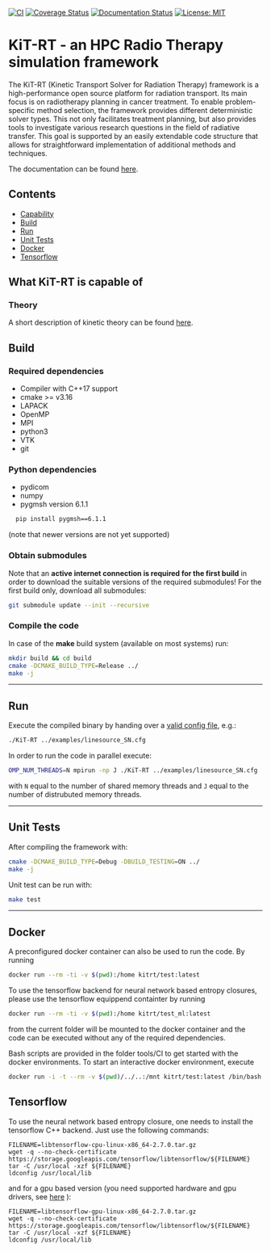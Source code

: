 [![CI](https://github.com/CSMMLab/KiT-RT/actions/workflows/c-cpp.yml/badge.svg)](https://github.com/CSMMLab/KiT-RT/actions/workflows/c-cpp.yml)
[![Coverage Status](https://coveralls.io/repos/github/CSMMLab/KiT-RT/badge.svg?branch=master)](https://coveralls.io/github/CSMMLab/KiT-RT?branch=master)
[![Documentation Status](https://readthedocs.org/projects/kit-rt/badge/?version=latest)](https://kit-rt.readthedocs.io/en/latest/?badge=latest)
[![License: MIT](https://img.shields.io/badge/License-MIT-yellow.svg)](https://opensource.org/licenses/MIT)

# KiT-RT - an HPC Radio Therapy simulation framework
The KiT-RT (Kinetic Transport Solver for Radiation Therapy) framework is a high-performance open source platform for radiation transport. Its main focus is on radiotherapy planning in cancer treatment. To enable problem-specific method selection, the framework provides different deterministic solver types. This not only facilitates treatment planning, but also provides tools to investigate various research questions in the field of radiative transfer. This goal is supported by an easily extendable code structure that allows for straightforward implementation of additional methods and techniques.

The documentation can be found [here](https://kit-rt.readthedocs.io/en/develop/index.html). 

## Contents

* [Capability](#what-kit-rt-is-capable-of)
* [Build](#build)
* [Run](#run)
* [Unit Tests](#unit-tests)
* [Docker](#docker)
* [Tensorflow](#tensorflow)

## What KiT-RT is capable of
### Theory
A short description of kinetic theory can be found [here](https://kit-rt.readthedocs.io/en/develop/physics.html).

## Build
### Required dependencies
 - Compiler with C++17 support
 - cmake >= v3.16
 - LAPACK
 - OpenMP
 - MPI
 - python3
 - VTK
 - git

### Python dependencies
- pydicom
- numpy
- pygmsh version 6.1.1 
```bash
  pip install pygmsh==6.1.1
```
 (note that newer versions are not yet supported)


### Obtain submodules
Note that an **active internet connection is required for the first build** in order to download the suitable versions of the required submodules!
For the first build only, download all submodules:

```bash
git submodule update --init --recursive
```

### Compile the code
In case of the **make** build system (available on most systems) run:
 
```bash 
mkdir build && cd build
cmake -DCMAKE_BUILD_TYPE=Release ../
make -j
```

---

## Run
Execute the compiled binary by handing over a [valid config file](https://kit-rt.readthedocs.io/en/latest/configFiles.html), e.g.:

```bash
./KiT-RT ../examples/linesource_SN.cfg
```

In order to run the code in parallel execute:

```bash
OMP_NUM_THREADS=N mpirun -np J ./KiT-RT ../examples/linesource_SN.cfg
```

with `N` equal to the number of shared memory threads and `J` equal to the number of distrubuted memory threads.

---

## Unit Tests
After compiling the framework with:

```bash
cmake -DCMAKE_BUILD_TYPE=Debug -DBUILD_TESTING=ON ../
make -j
```

Unit test can be run with:
```bash
make test
```

---

## Docker
A preconfigured docker container can also be used to run the code.
By running

```bash
docker run --rm -ti -v $(pwd):/home kitrt/test:latest
```


To use the tensorflow backend for neural network based entropy closures,  please use the tensorflow equippend containter by running
```bash
docker run --rm -ti -v $(pwd):/home kitrt/test_ml:latest
```
from the current folder will be mounted to the docker container and the code can be executed without any of the required dependencies.

Bash scripts are provided in the folder tools/CI to get started with the docker environments. To start an interactive docker environment, execute
```bash
docker run -i -t --rm -v $(pwd)/../..:/mnt kitrt/test:latest /bin/bash
```

## Tensorflow
To use the neural network based entropy closure, one needs to install the tensorflow C++ backend. Just use the following commands:
```
FILENAME=libtensorflow-cpu-linux-x86_64-2.7.0.tar.gz
wget -q --no-check-certificate https://storage.googleapis.com/tensorflow/libtensorflow/${FILENAME}
tar -C /usr/local -xzf ${FILENAME}
ldconfig /usr/local/lib
```
and for a gpu based version (you need supported hardware and gpu drivers, see [here](https://www.tensorflow.org/install/gpu) ):
```
FILENAME=libtensorflow-gpu-linux-x86_64-2.7.0.tar.gz
wget -q --no-check-certificate https://storage.googleapis.com/tensorflow/libtensorflow/${FILENAME}
tar -C /usr/local -xzf ${FILENAME}
ldconfig /usr/local/lib
```
